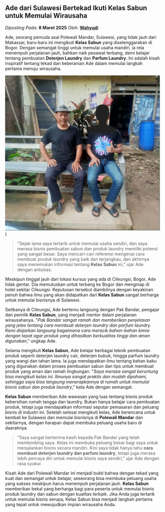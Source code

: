 ## Ade dari Sulawesi Bertekad Ikuti Kelas Sabun untuk Memulai Wirausaha
_Diposting Pada:_ **8 Maret 2025**
_Oleh:_  [**Wahyudi**](https://bandarlaundry.github.io/blog/menu/wahyudi.html)

Ade, seorang pemuda asal Polewali Mandar, Sulawesi, yang tidak jauh dari Makassar, baru-baru ini mengikuti **Kelas Sabun** yang diselenggarakan di Bogor. Dengan semangat tinggi untuk memulai usaha mandiri, ia rela menempuh perjalanan jauh, bahkan naik pesawat terbang, demi belajar tentang pembuatan **Deterjen Laundry** dan **Parfum Laundry**. Ini adalah kisah inspiratif tentang tekad dan keberanian Ade dalam memulai langkah pertama menuju wirausaha.

![Ade dari Sulawesi Bertekad Ikuti Kelas Sabun untuk Memulai Wirausaha](https://raw.githubusercontent.com/bandarlaundry/blog/refs/heads/images/bl-ade-dari-sulawesi-ke-bogor-demi-ikut-kelas-sabun.webp))

> "Sejak lama saya tertarik untuk memulai usaha sendiri, dan saya merasa bisnis pembuatan sabun dan produk laundry memiliki potensi yang sangat besar. Saya mencari-cari referensi mengenai cara membuat produk laundry yang baik dan terjangkau, dan akhirnya saya menemukan informasi tentang **Kelas Sabun** ini," ujar Ade dengan antusias.

Meskipun tinggal jauh dari lokasi kursus yang ada di Cileungsi, Bogor, Ade tidak gentar. Dia memutuskan untuk terbang ke Bogor dan menginap di hotel sekitar Cileungsi. Keputusan tersebut diambilnya dengan keyakinan penuh bahwa ilmu yang akan didapatkan dari **Kelas Sabun** sangat berharga untuk memulai bisnisnya di Sulawesi.

Setibanya di Cileungsi, Ade bertemu langsung dengan Pak Bandar, pengajar dan pemilik **Kelas Sabun**, yang menjadi mentor dalam perjalanan wirausahanya. "_Pak Bandar sangat ramah dan memberikan penjelasan yang jelas tentang cara membuat deterjen laundry dan parfum laundry. Kami diajarkan langsung bagaimana cara meracik bahan-bahan kimia dengan tepat agar produk yang dihasilkan berkualitas tinggi dan aman digunakan_," ungkap Ade.

Selama mengikuti **Kelas Sabun**, Ade belajar berbagai teknik pembuatan produk seperti deterjen laundry cair, deterjen bubuk, hingga parfum laundry yang wangi dan tahan lama. Ia juga mendapatkan ilmu tentang bahan baku yang digunakan dalam proses pembuatan sabun dan tips untuk membuat produk yang aman dan ramah lingkungan. "_Saya merasa sangat beruntung bisa mengikuti kelas ini. Ilmunya sangat praktis dan mudah dipahami, sehingga saya bisa langsung menerapkannya di rumah untuk memulai bisnis sabun dan produk laundry_," kata Ade dengan semangat.

**Kelas Sabun** memberikan Ade wawasan yang luas tentang bisnis produk kebersihan rumah tangga dan laundry. Bukan hanya belajar cara pembuatan produk, tetapi juga mendapatkan informasi seputar pemasaran dan peluang bisnis di industri ini. Setelah selesai mengikuti kelas, Ade berencana untuk kembali ke Sulawesi dan memulai bisnisnya di **Polewali Mandar** dan sekitarnya, dengan harapan dapat membuka peluang usaha baru di daerahnya.

> "Saya sangat berterima kasih kepada Pak Bandar yang telah membimbing saya. Kelas ini membuka peluang besar bagi saya untuk menjalankan bisnis secara mandiri. Kini saya tidak hanya tahu **cara membuat deterjen laundry dan parfum laundry**, tetapi juga merasa lebih percaya diri untuk memulai bisnis saya sendiri," ujar Ade dengan rasa syukur.

Kisah Ade dari Polewali Mandar ini menjadi bukti bahwa dengan tekad yang kuat dan semangat untuk belajar, seseorang bisa membuka peluang usaha yang sukses meskipun harus menempuh perjalanan jauh. **Kelas Sabun** memberikan bekal yang berharga bagi para peserta untuk memulai bisnis produk laundry dan sabun dengan kualitas terbaik. Jika Anda juga tertarik untuk memulai bisnis serupa, Kelas Sabun bisa menjadi langkah pertama yang tepat untuk mewujudkan impian wirausaha Anda.
